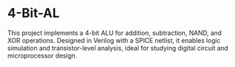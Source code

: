 # 4-Bit-AL
This project implements a 4-bit ALU for addition, subtraction, NAND, and XOR operations. Designed in Verilog with a SPICE netlist, it enables logic simulation and transistor-level analysis, ideal for studying digital circuit and microprocessor design.
